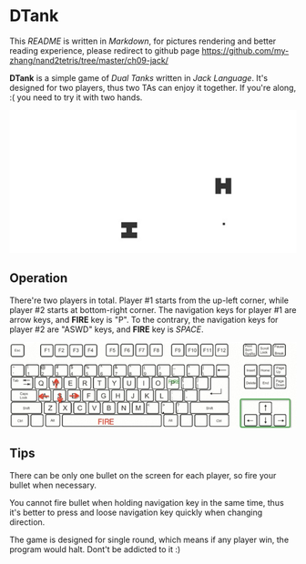 
DTank
=====

This *README* is written in _Markdown_, for pictures rendering and better reading experience, please redirect to github page https://github.com/my-zhang/nand2tetris/tree/master/ch09-jack/

**DTank** is a simple game of *Dual Tanks* written in *Jack Language*. It's designed for two players, thus two TAs can enjoy it together. If you're along, :( you need to try it with two hands. 

<img src="/ch09-jack/resources/game_sample.jpg"/>

Operation
--------

There're two players in total. Player #1 starts from the up-left corner, while player #2 starts at bottom-right corner. The navigation keys for player #1 are arrow keys, and **FIRE** key is "P". To the contrary, the navigation keys for player #2 are "ASWD" keys, and **FIRE** key is *SPACE*. 

<img src="/ch09-jack/resources/keyboard.jpg"/>

Tips
----

There can be only one bullet on the screen for each player, so fire your bullet when necessary. 

You cannot fire bullet when holding navigation key in the same time, thus it's better to press and loose navigation key quickly when changing direction. 

The game is designed for single round, which means if any player win, the program would halt. Dont't be addicted to it :)


